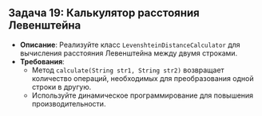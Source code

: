 ## **Задача 19: Калькулятор расстояния Левенштейна**
- **Описание**: Реализуйте класс `LevenshteinDistanceCalculator` для вычисления расстояния Левенштейна между двумя строками.
- **Требования**:
    - Метод `calculate(String str1, String str2)` возвращает количество операций, необходимых для преобразования одной строки в другую.
    - Используйте динамическое программирование для повышения производительности.
